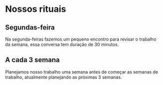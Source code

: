 # Nossos rituais

## Segundas-feira

Na segunda-feiras fazemos um pequeno encontro para revisar o trabalho da semana, essa conversa tem duração de 30 minutos.

## A cada 3 semana

Planejamos nosso trabalho uma semana antes de começar as semanas de trabalho, atualmente planejando as próximas 3 semanas.
















